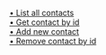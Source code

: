 [• List all сontacts](http://bardych.com/goit/node/hw1/list-all-contacts.png)  
[• Get contact by id](http://bardych.com/goit/node/hw1/get-contact-by-id.png)  
[• Add new contact](http://bardych.com/goit/node/hw1/add-new-contact.png)  
[• Remove contact by id](http://bardych.com/goit/node/hw1/remove-contact-by-id.png)
